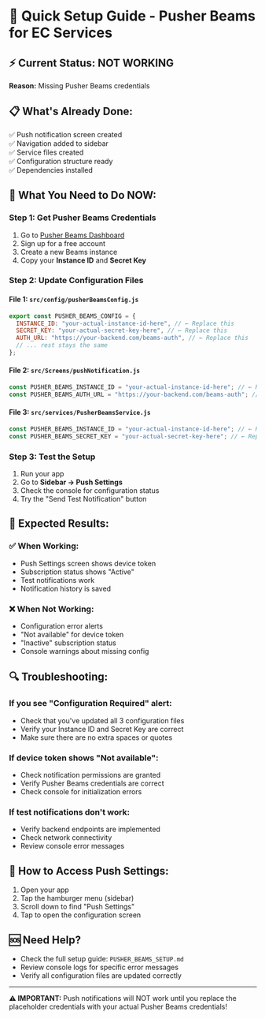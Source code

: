 # 🚀 Quick Setup Guide - Pusher Beams for EC Services

## ⚡ **Current Status: NOT WORKING**

**Reason:** Missing Pusher Beams credentials

## 📋 **What's Already Done:**

✅ Push notification screen created  
✅ Navigation added to sidebar  
✅ Service files created  
✅ Configuration structure ready  
✅ Dependencies installed

## 🔧 **What You Need to Do NOW:**

### **Step 1: Get Pusher Beams Credentials**

1. Go to [Pusher Beams Dashboard](https://dashboard.pusher.com/beams)
2. Sign up for a free account
3. Create a new Beams instance
4. Copy your **Instance ID** and **Secret Key**

### **Step 2: Update Configuration Files**

#### **File 1: `src/config/pusherBeamsConfig.js`**

```javascript
export const PUSHER_BEAMS_CONFIG = {
  INSTANCE_ID: "your-actual-instance-id-here", // ← Replace this
  SECRET_KEY: "your-actual-secret-key-here", // ← Replace this
  AUTH_URL: "https://your-backend.com/beams-auth", // ← Replace this
  // ... rest stays the same
};
```

#### **File 2: `src/Screens/pushNotification.js`**

```javascript
const PUSHER_BEAMS_INSTANCE_ID = "your-actual-instance-id-here"; // ← Replace this
const PUSHER_BEAMS_AUTH_URL = "https://your-backend.com/beams-auth"; // ← Replace this
```

#### **File 3: `src/services/PusherBeamsService.js`**

```javascript
const PUSHER_BEAMS_INSTANCE_ID = "your-actual-instance-id-here"; // ← Replace this
const PUSHER_BEAMS_SECRET_KEY = "your-actual-secret-key-here"; // ← Replace this
```

### **Step 3: Test the Setup**

1. Run your app
2. Go to **Sidebar → Push Settings**
3. Check the console for configuration status
4. Try the "Send Test Notification" button

## 🎯 **Expected Results:**

### **✅ When Working:**

- Push Settings screen shows device token
- Subscription status shows "Active"
- Test notifications work
- Notification history is saved

### **❌ When Not Working:**

- Configuration error alerts
- "Not available" for device token
- "Inactive" subscription status
- Console warnings about missing config

## 🔍 **Troubleshooting:**

### **If you see "Configuration Required" alert:**

- Check that you've updated all 3 configuration files
- Verify your Instance ID and Secret Key are correct
- Make sure there are no extra spaces or quotes

### **If device token shows "Not available":**

- Check notification permissions are granted
- Verify Pusher Beams credentials are correct
- Check console for initialization errors

### **If test notifications don't work:**

- Verify backend endpoints are implemented
- Check network connectivity
- Review console error messages

## 📱 **How to Access Push Settings:**

1. Open your app
2. Tap the hamburger menu (sidebar)
3. Scroll down to find "Push Settings"
4. Tap to open the configuration screen

## 🆘 **Need Help?**

- Check the full setup guide: `PUSHER_BEAMS_SETUP.md`
- Review console logs for specific error messages
- Verify all configuration files are updated correctly

---

**⚠️ IMPORTANT:** Push notifications will NOT work until you replace the placeholder credentials with your actual Pusher Beams credentials!
